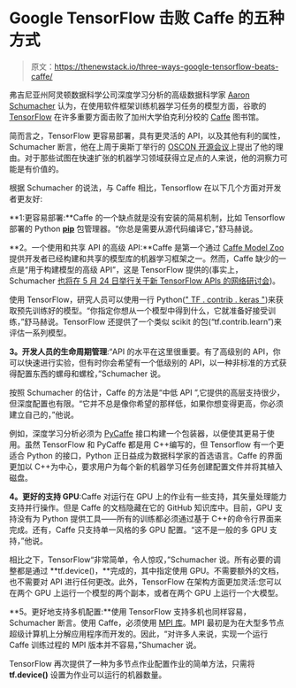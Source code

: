 # Google TensorFlow 击败 Caffe 的五种方式

> 原文：<https://thenewstack.io/three-ways-google-tensorflow-beats-caffe/>

弗吉尼亚州阿灵顿数据科学公司深度学习分析的高级数据科学家 [Aaron Schumacher](https://www.linkedin.com/in/ajschumacher/) 认为，在使用软件框架训练机器学习任务的模型方面，谷歌的 [TensorFlow](https://www.tensorflow.org/) 在许多重要方面击败了加州大学伯克利分校的 [Caffe](http://caffe.berkeleyvision.org/) 图书馆。

简而言之，TensorFlow 更容易部署，具有更灵活的 API，以及其他有利的属性，Schumacher 断言，他在上周于奥斯丁举行的 [OSCON 开源会议](https://conferences.oreilly.com/oscon/oscon-tx/public/schedule/full/tensorflow-day)上提出了他的理由。对于那些试图在快速扩张的机器学习领域获得立足点的人来说，他的洞察力可能是有价值的。

根据 Schumacher 的说法，与 Caffe 相比，Tensorflow 在以下几个方面对开发者更友好:

**1:更容易部署:**Caffe 的一个缺点就是没有安装的简易机制，比如 Tensorflow 部署的 Python **[pip](https://github.com/pypa/pip)** 包管理器。“你总是需要从源代码编译它，”舒马赫说。

**2。一个使用和共享 API 的高级 API:**Caffe 是第一个通过 [Caffe Model Zoo](http://caffe.berkeleyvision.org/model_zoo.html) 提供开发者已经构建和共享的模型库的机器学习框架之一。然而，Caffe 缺少的一点是“用于构建模型的高级 API”，这是 TensorFlow 提供的(事实上，Schumacher [也将在 5 月 24 日举行关于新 TensorFlow APIs 的网络研讨会](https://www.altoros.com/blog/event/more-and-better-the-new-tensorflow-apis/))。

使用 TensorFlow，研究人员可以使用一行 Python([" TF . contrib . keras "](https://www.tensorflow.org/api_docs/python/tf/contrib/keras))来获取预先训练好的模型。“你指定你想从一个模型中得到什么，它就准备好接受训练，”舒马赫说。TensorFlow 还提供了一个类似 scikit 的包(“tf.contrib.learn”)来评估一系列模型。

**3。开发人员的生命周期管理**:“API 的水平在这里很重要。有了高级别的 API，你可以快速进行实验，但有时你会希望有一个低级别的 API，以一种非标准的方式获得配置东西的螺母和螺栓，”Schumacher 说。

按照 Schumacher 的估计，Caffe 的方法是“中低 API ”,它提供的高层支持很少，但深度配置也有限。“它并不总是像你希望的那样低，如果你想变得更高，你必须建立自己的，”他说。

例如，深度学习分析必须为 [PyCaffe](https://github.com/BVLC/caffe/blob/master/python/caffe/pycaffe.py) 接口构建一个包装器，以便使其更易于使用。虽然 TensorFlow 和 PyCaffe 都是用 C++编写的，但 Tensorflow 有一个更适合 Python 的接口，Python 正日益成为数据科学家的首选语言。Caffe 的界面更加以 C++为中心，要求用户为每个新的机器学习任务创建配置文件并将其植入磁盘。

**4。更好的支持 GPU**:Caffe 对运行在 GPU 上的作业有一些支持，其矢量处理能力支持并行操作。但是 Caffe 的文档隐藏在它的 GitHub 知识库中。目前，GPU 支持没有为 Python 提供工具——所有的训练都必须通过基于 C++的命令行界面来完成。还有，Caffe 只支持单一风格的多 GPU 配置。“这不是一般的多 GPU 支持，”他说。

相比之下，TensorFlow“非常简单，令人惊叹，”Schumacher 说。所有必要的调整都是通过 **tf.device()，**完成的，其中指定使用 GPU。不需要额外的文档，也不需要对 API 进行任何更改。此外，TensorFlow 在架构方面更加灵活:您可以在两个 GPU 上运行一个模型的两个副本，或者在两个 GPU 上运行一个大模型。

**5。更好地支持多机配置:**使用 TensorFlow 支持多机也同样容易，Schumacher 断言。使用 Caffe，必须使用 [MPI 库](https://www.open-mpi.org/)。MPI 最初是为在大型多节点超级计算机上分解应用程序而开发的。因此，“对许多人来说，实现一个运行 Caffe 训练过程的 MPI 版本并不容易，”Shumacher 说。

TensorFlow 再次提供了一种为多节点作业配置作业的简单方法，只需将 **tf.device()** 设置为作业可以运行的机器数量。

<svg xmlns:xlink="http://www.w3.org/1999/xlink" viewBox="0 0 68 31" version="1.1"><title>Group</title> <desc>Created with Sketch.</desc></svg>